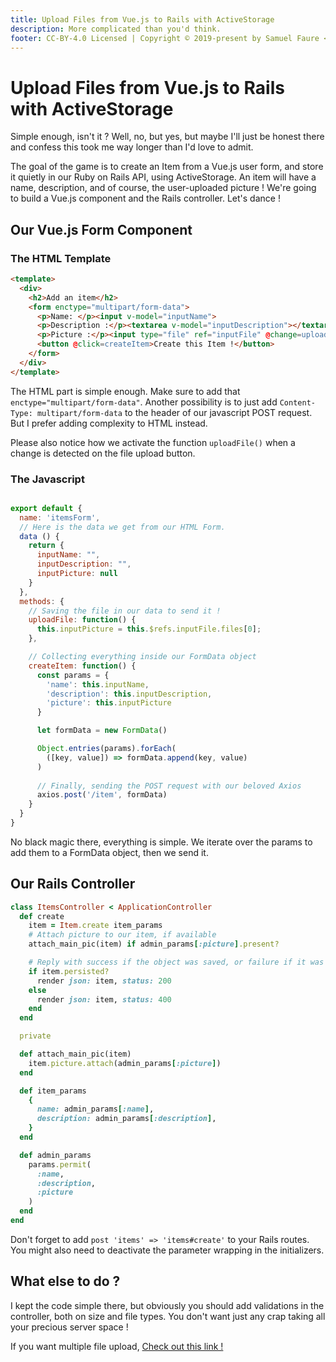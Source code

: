 ```yaml
---
title: Upload Files from Vue.js to Rails with ActiveStorage
description: More complicated than you'd think.
footer: CC-BY-4.0 Licensed | Copyright © 2019-present by Samuel Faure <3
---
```


# Upload Files from Vue.js to Rails with ActiveStorage

Simple enough, isn't it ? Well, no, but yes, but maybe I'll just be honest there and confess this took me way longer than I'd love to admit.

The goal of the game is to create an Item from a Vue.js user form, and store it quietly in our Ruby on Rails API, using ActiveStorage. An item will have a name, description, and of course, the user-uploaded picture ! We're going to build a Vue.js component and the Rails controller. Let's dance !

## Our Vue.js Form Component

### The HTML Template

```html
<template>
  <div>
    <h2>Add an item</h2>
    <form enctype="multipart/form-data">
      <p>Name: </p><input v-model="inputName">
      <p>Description :</p><textarea v-model="inputDescription"></textarea>
      <p>Picture :</p><input type="file" ref="inputFile" @change=uploadFile()>
      <button @click=createItem>Create this Item !</button>
    </form>
  </div>
</template>
```

The HTML part is simple enough. Make sure to add that `enctype="multipart/form-data"`.
Another possibility is to just add `Content-Type: multipart/form-data` to the header of our javascript POST request. But I prefer adding complexity to HTML instead.

Please also notice how we activate the function `uploadFile()` when a change is detected on the file upload button.

### The Javascript

```Javascript

export default {
  name: 'itemsForm',
  // Here is the data we get from our HTML Form.
  data () {
    return {
      inputName: "",
      inputDescription: "",
      inputPicture: null
    }
  },
  methods: {
    // Saving the file in our data to send it !
    uploadFile: function() {
      this.inputPicture = this.$refs.inputFile.files[0];
    },

    // Collecting everything inside our FormData object
    createItem: function() {
      const params = {
        'name': this.inputName,
        'description': this.inputDescription,
        'picture': this.inputPicture
      }

      let formData = new FormData()

      Object.entries(params).forEach(
        ([key, value]) => formData.append(key, value)
      )
  
      // Finally, sending the POST request with our beloved Axios
      axios.post('/item', formData)
    }
  }
}
```

No black magic there, everything is simple. We iterate over the params to add them to a FormData object, then we send it.

## Our Rails Controller

```ruby
class ItemsController < ApplicationController
  def create
    item = Item.create item_params
    # Attach picture to our item, if available
    attach_main_pic(item) if admin_params[:picture].present?

    # Reply with success if the object was saved, or failure if it was not.
    if item.persisted?
      render json: item, status: 200
    else
      render json: item, status: 400
    end
  end

  private

  def attach_main_pic(item)
    item.picture.attach(admin_params[:picture])
  end

  def item_params
    {
      name: admin_params[:name],
      description: admin_params[:description],
    }
  end

  def admin_params
    params.permit(
      :name,
      :description,
      :picture
    )
  end
end
```

Don't forget to add `post 'items' => 'items#create'` to your Rails routes. You might also need to deactivate the parameter wrapping in the initializers.

## What else to do ?

I kept the code simple there, but obviously you should add validations in the controller, both on size and file types. You don't want just any crap taking all your precious server space !

If you want multiple file upload, [Check out this link !](https://scotch.io/tutorials/how-to-handle-file-uploads-in-vue-2)
